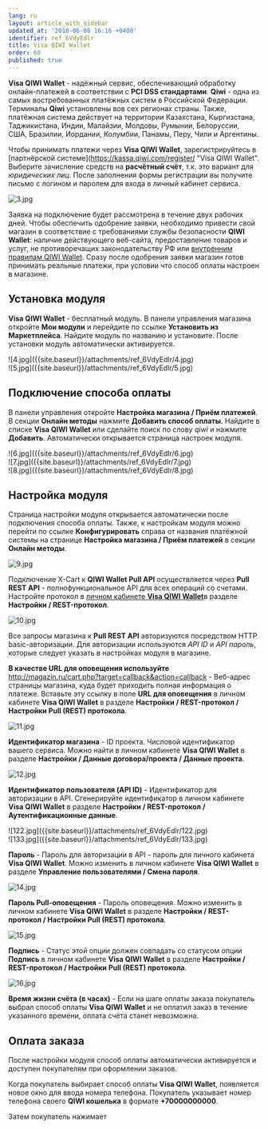 ```yaml
---
lang: ru
layout: article_with_sidebar
updated_at: '2018-06-08 16:16 +0400'
identifier: ref_6VdyEdlr
title: Visa QIWI Wallet
order: 60
published: true
---
```

**Visa QIWI Wallet**  - надёжный сервис, обеспечивающий обработку онлайн-платежей в соответствии с **PCI DSS стандартами**. **Qiwi** - одна из самых востребованных платёжных систем в Российской Федерации. Терминалы **Qiwi** установлены вов сех регионах страны. Также, платёжная система действует на территории Казахстана, Кыргизстана, Таджикистана, Индии, Малайзии, Молдовы, Румынии, Белоруссии, США, Бразилии, Иордании, Колумбии, Панамы, Перу, Чили и Аргентины.

Чтобы принимать платежи через **Visa QIWI Wallet**, зарегистрируйтесь в [партнёрской системе](https://kassa.qiwi.com/register/ "Visa QIWI Wallet". Выберите зачисление средств на **расчётный счёт**, т.к. это вариант для _юридических лиц_. После заполнения формы регистрации вы получите письмо с логином и паролем для входа в личный кабинет сервиса.

![3.jpg]({{site.baseurl}}/attachments/ref_6VdyEdlr/3.jpg)

Заявка на подключение будет рассмотрена в  течение двух рабочих дней. Чтобы обеспечить одобрение заявки, необходимо привести свой магазин в соответствие с требованиями службы безопасности **QIWI Wallet**: наличие действующего веб-сайта, предоставление товаров и услуг, не противоречащих законодательству РФ или [внутренним правилам QIWI Wallet](https://static.qiwi.co/ru/doc/pdi.pdf "Visa QIWI Wallet"). Сразу после одобрения заявки магазин готов принимать реальные платежи, при условии что способ оплаты настроен в магазине.

## Установка модуля

**Visa QIWI Wallet** - бесплатный модуль. В панели управления магазина откройте **Мои модули** и перейдите по ссылке **Установить из Маркетплейса**. Найдите модуль по названию и установите. После установки модуль автоматически активируется.

<div class="ui stackable two column grid">
  <div class="column" markdown="span">![4.jpg]({{site.baseurl}}/attachments/ref_6VdyEdlr/4.jpg)
</div>
  <div class="column" markdown="span">![5.jpg]({{site.baseurl}}/attachments/ref_6VdyEdlr/5.jpg)
</div>
</div>

## Подключение способа оплаты

В панели управления откройте **Настройка магазина / Приём платежей**. В секции **Онлайн методы** нажмите **Добавить способ оплаты**. Найдите в списке **Visa QIWI Wallet** или сделайте поиск по слову _qiwi_ и нажмите **Добавить**. Автоматически открывается страница настроек модуля.

<div class="ui stackable two column grid">
  <div class="column" markdown="span">![6.jpg]({{site.baseurl}}/attachments/ref_6VdyEdlr/6.jpg)
</div>
  <div class="column" markdown="span">![7.jpg]({{site.baseurl}}/attachments/ref_6VdyEdlr/7.jpg)
</div>
  <div class="column" markdown="span">![8.jpg]({{site.baseurl}}/attachments/ref_6VdyEdlr/8.jpg)
</div>
</div>

## Настройка модуля

Страница настройки модуля открывается автоматически после подключения способа оплаты. Также, к настройкам модуля можно перейти по ссылке **Конфигурировать** справа от названия платёжной системы на странице **Настройка магазина / Приём платежей** в секции **Онлайн методы**.

![9.jpg]({{site.baseurl}}/attachments/ref_6VdyEdlr/9.jpg)

Подключение X-Cart к **QIWI Wallet Pull API** осуществляется через **Pull REST API** - полнофункциональное API для всех операций со счетами. Настройте протокол в [личном кабинете **Visa QIWI Wallet**](https://ishop.qiwi.com/login.action "Visa QIWI Wallet")в разделе **Настройки / REST-протокол**.

![10.jpg]({{site.baseurl}}/attachments/ref_6VdyEdlr/10.jpg)

Все запросы магазина к **Pull REST API** авторизуются посредством HTTP basic-авторизации. Для авторизации используются _API ID_ и _API пароль_, которые следует указать в настройках модуля в магазине.

**В качестве URL для оповещения используйте** http://magazin.ru/cart.php?target=callback&action=callback - Веб-адрес страницы магазина, куда будет приходить полная информация о платеже. Вставьте эту ссылку в поле **URL для оповещения** в личном кабинете **Visa QIWI Wallet** в разделе **Настройки / REST-протокол / Настройки Pull (REST) протокола**. 

![11.jpg]({{site.baseurl}}/attachments/ref_6VdyEdlr/11.jpg)

**Идентификатор магазина** - ID проекта.  Числовой идентификатор вашего сервиса. Можно найти в личном кабинете **Visa QIWI Wallet** в разделе **Настройки / Данные договора/проекта / Данные проекта**.

![12.jpg]({{site.baseurl}}/attachments/ref_6VdyEdlr/12.jpg)

**Идентификатор пользователя (API ID)** - Идентификатор для авторизации в API. Сгенерируйте идентификатор в личном кабинете **Visa QIWI Wallet** в разделе **Настройки / REST-протокол / Аутентификационные данные**.

<div class="ui stackable two column grid">
  <div class="column" markdown="span">![122.jpg]({{site.baseurl}}/attachments/ref_6VdyEdlr/122.jpg)
</div>
  <div class="column" markdown="span">![133.jpg]({{site.baseurl}}/attachments/ref_6VdyEdlr/133.jpg)
</div>
</div>

**Пароль** - Пароль для авторизации в API - пароль для личного кабинета **Visa QIWI Wallet**. Можно изменить в личном кабинете **Visa QIWI Wallet** в разделе **Управление пользователями / Смена пароля**.

![14.jpg]({{site.baseurl}}/attachments/ref_6VdyEdlr/14.jpg)

**Пароль Pull-оповещения** - Пароль оповещения. Можно изменить в личном кабинете **Visa QIWI Wallet** в разделе **Настройки / REST-протокол / Настройки Pull (REST) протокола**.

![15.jpg]({{site.baseurl}}/attachments/ref_6VdyEdlr/15.jpg)

**Подпись** - Статус этой опции должен совпадать со статусом опции **Подпись** в личном кабинете **Visa QIWI Wallet** в разделе **Настройки / REST-протокол / Настройки Pull (REST) протокола**.

![16.jpg]({{site.baseurl}}/attachments/ref_6VdyEdlr/16.jpg)

**Время жизни счёта (в часах)** - Если на шаге оплаты заказа покупатель выбрал способ оплаты **Visa QIWI Wallet** и не оплатил заказ в течение указанного времени, оплата счёта станет невозможна.

## Оплата заказа

После настройки модуля способ оплаты автоматически активируется и доступен покупателям при оформлении заказов.

Когда покупатель выбирает способ оплаты **Visa QIWI Wallet**, появляется новое окно для ввода номера телефона. Покупатель указывает номер телефона своего **QIWI кошелька** в формате **+70000000000**.

Затем покупатель нажимает 
